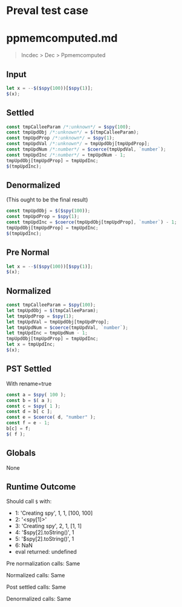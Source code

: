 # Preval test case

# ppmemcomputed.md

> Incdec > Dec > Ppmemcomputed
>
>

## Input

`````js filename=intro
let x = --$($spy(100))[$spy(1)];
$(x);
`````

## Settled


`````js filename=intro
const tmpCalleeParam /*:unknown*/ = $spy(100);
const tmpUpdObj /*:unknown*/ = $(tmpCalleeParam);
const tmpUpdProp /*:unknown*/ = $spy(1);
const tmpUpdVal /*:unknown*/ = tmpUpdObj[tmpUpdProp];
const tmpUpdNum /*:number*/ = $coerce(tmpUpdVal, `number`);
const tmpUpdInc /*:number*/ = tmpUpdNum - 1;
tmpUpdObj[tmpUpdProp] = tmpUpdInc;
$(tmpUpdInc);
`````

## Denormalized
(This ought to be the final result)

`````js filename=intro
const tmpUpdObj = $($spy(100));
const tmpUpdProp = $spy(1);
const tmpUpdInc = $coerce(tmpUpdObj[tmpUpdProp], `number`) - 1;
tmpUpdObj[tmpUpdProp] = tmpUpdInc;
$(tmpUpdInc);
`````

## Pre Normal


`````js filename=intro
let x = --$($spy(100))[$spy(1)];
$(x);
`````

## Normalized


`````js filename=intro
const tmpCalleeParam = $spy(100);
let tmpUpdObj = $(tmpCalleeParam);
let tmpUpdProp = $spy(1);
let tmpUpdVal = tmpUpdObj[tmpUpdProp];
let tmpUpdNum = $coerce(tmpUpdVal, `number`);
let tmpUpdInc = tmpUpdNum - 1;
tmpUpdObj[tmpUpdProp] = tmpUpdInc;
let x = tmpUpdInc;
$(x);
`````

## PST Settled
With rename=true

`````js filename=intro
const a = $spy( 100 );
const b = $( a );
const c = $spy( 1 );
const d = b[ c ];
const e = $coerce( d, "number" );
const f = e - 1;
b[c] = f;
$( f );
`````

## Globals

None

## Runtime Outcome

Should call `$` with:
 - 1: 'Creating spy', 1, 1, [100, 100]
 - 2: '<spy[1]>'
 - 3: 'Creating spy', 2, 1, [1, 1]
 - 4: '$spy[2].toString()', 1
 - 5: '$spy[2].toString()', 1
 - 6: NaN
 - eval returned: undefined

Pre normalization calls: Same

Normalized calls: Same

Post settled calls: Same

Denormalized calls: Same
